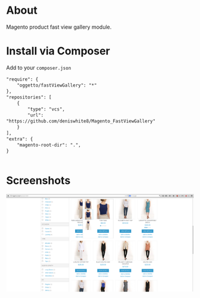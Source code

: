 About
=========

Magento product fast view gallery module.


Install via Composer
=========

Add to your `composer.json`

```
"require": {
    "oggetto/fastViewGallery": "*"
},
"repositories": [
    {
        "type": "vcs",
        "url": "https://github.com/deniswhite8/Magento_FastViewGallery"
    }
],
"extra": {
    "magento-root-dir": ".",
}


```

Screenshots
=========

![Oggetto FastViewGallery](https://raw.githubusercontent.com/deniswhite8/imgs/master/gallery/1.png)
